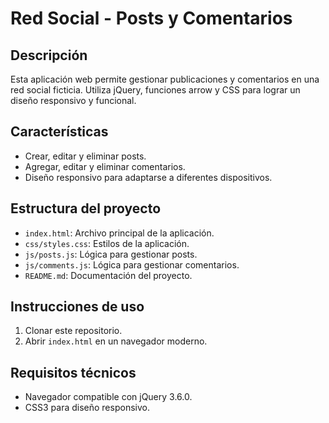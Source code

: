 # Red Social - Posts y Comentarios

## Descripción

Esta aplicación web permite gestionar publicaciones y comentarios en una red social ficticia. Utiliza jQuery, funciones arrow y CSS para lograr un diseño responsivo y funcional.

## Características

- Crear, editar y eliminar posts.
- Agregar, editar y eliminar comentarios.
- Diseño responsivo para adaptarse a diferentes dispositivos.

## Estructura del proyecto

- `index.html`: Archivo principal de la aplicación.
- `css/styles.css`: Estilos de la aplicación.
- `js/posts.js`: Lógica para gestionar posts.
- `js/comments.js`: Lógica para gestionar comentarios.
- `README.md`: Documentación del proyecto.

## Instrucciones de uso

1. Clonar este repositorio.
2. Abrir `index.html` en un navegador moderno.

## Requisitos técnicos

- Navegador compatible con jQuery 3.6.0.
- CSS3 para diseño responsivo.
